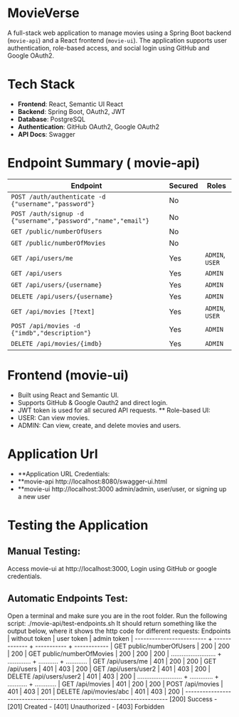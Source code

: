 # MovieVerse
A full-stack web application to manage movies using a Spring Boot backend (`movie-api`) and a React frontend (`movie-ui`). The application supports user authentication, role-based access, and social login using GitHub and Google OAuth2.
# Tech Stack

- **Frontend**: React, Semantic UI React  
- **Backend**: Spring Boot, OAuth2, JWT  
- **Database**: PostgreSQL  
- **Authentication**: GitHub OAuth2, Google OAuth2 
- **API Docs**: Swagger

# Endpoint Summary ( movie-api)
  | Endpoint                                                      | Secured | Roles           |
  | ------------------------------------------------------------- | ------- | --------------- |
  | `POST /auth/authenticate -d {"username","password"}`          | No      |                 |
  | `POST /auth/signup -d {"username","password","name","email"}` | No      |                 |
  | `GET /public/numberOfUsers`                                   | No      |                 |
  | `GET /public/numberOfMovies`                                  | No      |                 |
  | `GET /api/users/me`                                           | Yes     | `ADMIN`, `USER` |
  | `GET /api/users`                                              | Yes     | `ADMIN`         |
  | `GET /api/users/{username}`                                   | Yes     | `ADMIN`         |
  | `DELETE /api/users/{username}`                                | Yes     | `ADMIN`         |
  | `GET /api/movies [?text]`                                     | Yes     | `ADMIN`, `USER` |
  | `POST /api/movies -d {"imdb","description"}`                  | Yes     | `ADMIN`         |
  | `DELETE /api/movies/{imdb}`                                   | Yes     | `ADMIN`         |


# Frontend (movie-ui)
- Built using React and Semantic UI.
- Supports GitHub & Google Oauth2 and direct login.
- JWT token is used for all secured API requests.
  ** Role-based UI:
- USER: Can view movies.
- ADMIN: Can view, create, and delete movies and users.

# Application Url
- **Application	URL	Credentials:
- **movie-api	http://localhost:8080/swagger-ui.html	
- **movie-ui	http://localhost:3000	admin/admin, user/user, or signing up a new user

# Testing the Application
## Manual Testing:
Access movie-ui at http://localhost:3000, Login using GitHub or google credentials.

## Automatic Endpoints Test:
Open a terminal and make sure you are in the root folder.
Run the following script: ./movie-api/test-endpoints.sh
It should return something like the output below, where it shows the http code for different requests:
   Endpoints | without token |  user token |  admin token |
    ------------------------- + ------------- + ----------- + ------------ |
     GET public/numberOfUsers |           200 |         200 |          200 |
    GET public/numberOfMovies |           200 |         200 |          200 |
    ......................... + ............. + ........... + ............ |
            GET /api/users/me |           401 |         200 |          200 |
               GET /api/users |           401 |         403 |          200 |
         GET /api/users/user2 |           401 |         403 |          200 |
      DELETE /api/users/user2 |           401 |         403 |          200 |
    ......................... + ............. + ........... + ............ |
              GET /api/movies |           401 |         200 |          200 |
             POST /api/movies |           401 |         403 |          201 |
       DELETE /api/movies/abc |           401 |         403 |          200 |
    ------------------------------------------------------------------------
     [200] Success -  [201] Created -  [401] Unauthorized -  [403] Forbidden







